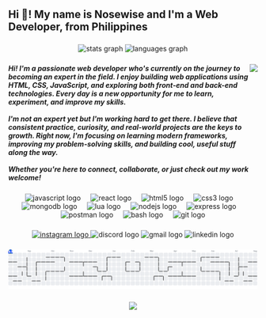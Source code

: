 <h2 align="left">Hi 👋! My name is Nosewise and I'm a Web Developer, from Philippines</h2>

###

<div align="center">
  <img src="https://github-readme-stats.vercel.app/api?username=Nosewise0&hide_title=false&hide_rank=false&show_icons=true&include_all_commits=true&count_private=true&disable_animations=false&theme=dracula&locale=en&hide_border=false" height="150" alt="stats graph"  />
  <img src="https://github-readme-stats.vercel.app/api/top-langs?username=Nosewise0&locale=en&hide_title=false&layout=compact&card_width=320&langs_count=5&theme=dracula&hide_border=false" height="150" alt="languages graph"  />
</div>

###

<img align="right" height="178" src="https://media4.giphy.com/media/v1.Y2lkPTc5MGI3NjExbzBoY2tjZDN2eGZ4ZTA3ZTF4d3hxY3F3enVnN2dxZ2s4dzhpYm1tbyZlcD12MV9pbnRlcm5hbF9naWZfYnlfaWQmY3Q9Zw/aDS8SjVtS3Mwo/giphy.gif"  />

###

<h5 align="left">Hi! I'm a passionate web developer who's currently on the journey to becoming an expert in the field. I enjoy building web applications using HTML, CSS, JavaScript, and exploring both front-end and back-end technologies. Every day is a new opportunity for me to learn, experiment, and improve my skills.<br><br>I'm not an expert yet but I'm working hard to get there. I believe that consistent practice, curiosity, and real-world projects are the keys to growth. Right now, I'm focusing on learning modern frameworks, improving my problem-solving skills, and building cool, useful stuff along the way.<br><br>Whether you're here to connect, collaborate, or just check out my work welcome!</h5>

###

<div align="center">
  <img src="https://cdn.jsdelivr.net/gh/devicons/devicon/icons/javascript/javascript-original.svg" height="30" alt="javascript logo"  />
  <img width="12" />
  <img src="https://cdn.jsdelivr.net/gh/devicons/devicon/icons/react/react-original.svg" height="30" alt="react logo"  />
  <img width="12" />
  <img src="https://cdn.jsdelivr.net/gh/devicons/devicon/icons/html5/html5-original.svg" height="30" alt="html5 logo"  />
  <img width="12" />
  <img src="https://cdn.jsdelivr.net/gh/devicons/devicon/icons/css3/css3-original.svg" height="30" alt="css3 logo"  />
  <img width="12" />
  <img src="https://cdn.jsdelivr.net/gh/devicons/devicon/icons/mongodb/mongodb-original.svg" height="30" alt="mongodb logo"  />
  <img width="12" />
  <img src="https://cdn.jsdelivr.net/gh/devicons/devicon/icons/lua/lua-original.svg" height="30" alt="lua logo"  />
  <img width="12" />
  <img src="https://cdn.jsdelivr.net/gh/devicons/devicon/icons/nodejs/nodejs-original.svg" height="30" alt="nodejs logo"  />
  <img width="12" />
  <img src="https://skillicons.dev/icons?i=express" height="30" alt="express logo"  />
  <img width="12" />
  <img src="https://cdn.simpleicons.org/postman/FF6C37" height="30" alt="postman logo"  />
  <img width="12" />
  <img src="https://cdn.simpleicons.org/gnubash/4EAA25" height="30" alt="bash logo"  />
  <img width="12" />
  <img src="https://cdn.simpleicons.org/git/F05032" height="30" alt="git logo"  />
</div>

###

<div align="center">
  <a href="https://www.instagram.com/thoases/" target="_blank">
    <img src="https://img.shields.io/static/v1?message=Instagram&logo=instagram&label=&color=E4405F&logoColor=white&labelColor=&style=for-the-badge" height="35" alt="instagram logo"  />
  </a>
  <img src="https://img.shields.io/static/v1?message=Discord&logo=discord&label=&color=7289DA&logoColor=white&labelColor=&style=for-the-badge" height="35" alt="discord logo"  />
  <img src="https://img.shields.io/static/v1?message=Gmail&logo=gmail&label=&color=D14836&logoColor=white&labelColor=&style=for-the-badge" height="35" alt="gmail logo"  />
  <img src="https://img.shields.io/static/v1?message=LinkedIn&logo=linkedin&label=&color=0077B5&logoColor=white&labelColor=&style=for-the-badge" height="35" alt="linkedin logo"  />
</div>

###

<picture>
  <source media="(prefers-color-scheme: dark)" srcset="https://raw.githubusercontent.com/Nosewise0/Nosewise0/output/pacman-contribution-graph-dark.svg">
  <source media="(prefers-color-scheme: light)" srcset="https://raw.githubusercontent.com/Nosewise0/Nosewise0/output/pacman-contribution-graph.svg">
  <img alt="pacman contribution graph" src="https://raw.githubusercontent.com/Nosewise0/Nosewise0/output/pacman-contribution-graph.svg">
</picture>

###

<div align="center">
  <img src="https://visitor-badge.laobi.icu/badge?page_id=Nosewise0.Nosewise0&"  />
</div>

###
